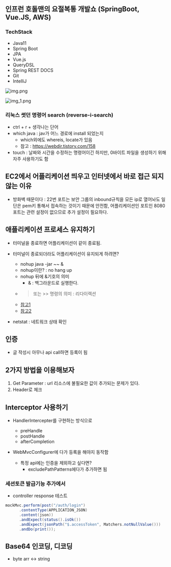 ## 인프런 호돌맨의 요절복통 개발쇼 (SpringBoot, Vue.JS, AWS)

### TechStack

+ Java11
+ Spring Boot
+ JPA
+ Vue.js
+ QueryDSL
+ Spring REST DOCS
+ Git
+ IntelliJ

![img.png](img.png)

![img_1.png](img_1.png)

### 리눅스 썻던 명령어 search (reverse-i-search)
+ ctrl + r + 생각나는 단어
+ which java : jav가 어느 경로에 install 되었는지
  - which외에도 whereis, locate가 있음
  - 참고 : https://webdir.tistory.com/158
+ touch : 날짜와 시간을 수정하는 명령어이긴 하지만, 0바이트 파일을 생성하기 위해 자주 사용하기도 함

## EC2에서 어플리케이션 띄우고 인터넷에서 바로 접근 되지 않는 이유

+ 방화벽 때문이다 : 22번 포트는 보안 그룹의 inbound규칙을 모든 ip로 열어놔도 일단은 pem키 통해서 접속하는 것이기 때문에 안전함, 어플리케이션인 포트인 8080포트는 관련 설정이 없으므로 추가 설정이 필요하다.

## 애플리케이션 프로세스 유지하기
+ 터미널을 종료하면 어플리케이션이 같이 종료됨. 
+ 터미널이 종료되더라도 어플리케이션이 유지되게 하려면?
  - nohup java -jar ~~ &
  - nohup이란? : no hang up
  - nohup 뒤에 &기호의 의미
    - & : 백그라운드로 실행한다.
  - > 또는 >> 명령의 의미 : 리다이렉션
  - [참고1](https://devnoong.tistory.com/45)
  - [참고2](https://joonyon.tistory.com/entry/%EC%89%BD%EA%B2%8C-%EC%84%A4%EB%AA%85%ED%95%9C-nohup-%EA%B3%BC-%EB%B0%B1%EA%B7%B8%EB%9D%BC%EC%9A%B4%EB%93%9C-%EB%AA%85%EB%A0%B9%EC%96%B4-%EC%82%AC%EC%9A%A9%EB%B2%95)

+ netstat : 네트워크 상태 확인

## 인증
+ 글 작성시 아무나 api call하면 등록이 됨

## 2가지 방법을 이용해보자
1. Get Parameter : url 리소스에 불필요한 값이 추가되는 문제가 있다.
2. Header로 체크

## Interceptor 사용하기
+ HandlerIntercepter를 구현하는 방식으로
  - preHandle
  - postHandle
  - afterCompletion

+ WebMvcConfigurer에 다가 등록을 해야지 동작함
  - 특정 api에는 인증을 제외하고 싶다면?
    - excludePathPatterns에다가 추가하면 됨

### 세션토큰 발급기능 추가에서
+ controller response 테스트
```java
mockMvc.perform(post("/auth/login")
      .contentType(APPLICATION_JSON)
      .content(json))
      .andExpect(status().isOk())
      .andExpect(jsonPath("$.accessToken", Matchers.notNullValue()))
      .andDo(print());
```

## Base64 인코딩, 디코딩
+ byte arr <-> string
